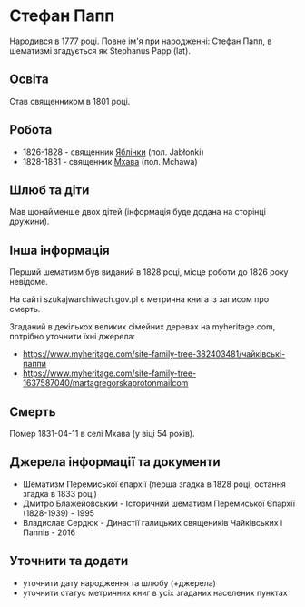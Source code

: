 # Стефан Папп #

Народився в 1777 році. Повне ім'я при народженні: Стефан Папп, в шематизмі згадується як Stephanus Papp (lat).

## Освіта ##

Став священником в 1801 році.

## Робота ##

- 1826-1828 - священник [Яблінки](https://uk.wikipedia.org/wiki/Яблінки) (пол. Jabłonki)
- 1828-1831 - священник [Мхава](https://uk.wikipedia.org/wiki/Мхава) (пол. Mchawa)

## Шлюб та діти ##

Мав щонайменше двох дітей (інформація буде додана на сторінці дружини).

## Інша інформація ##

Перший шематизм був виданий в 1828 році, місце роботи до 1826 року невідоме.

На сайті szukajwarchiwach.gov.pl є метрична книга із записом про смерть.

Згаданий в декількох великих сімейних деревах на myheritage.com, потрібно уточнити їхні джерела:

- https://www.myheritage.com/site-family-tree-382403481/чайківські-паппи
- https://www.myheritage.com/site-family-tree-1637587040/martagregorskaprotonmailcom

## Смерть ##

Помер 1831-04-11 в селі Мхава (у віці 54 років).

## Джерела інформації та документи ##

- Шематизм Перемиської єпархії (перша згадка в 1828 році, остання згадка в 1833 році)
- Дмитро Блажейовський - Історичний шематизм Перемиської Єпархії (1828-1939) - 1995
- Владислав Сердюк - Династії галицьких священиків Чайківських і Паппів - 2016

## Уточнити та додати ##

- уточнити дату народження та шлюбу (+джерела)
- уточнити статус метричних книг в усіх згаданих населених пунктах
